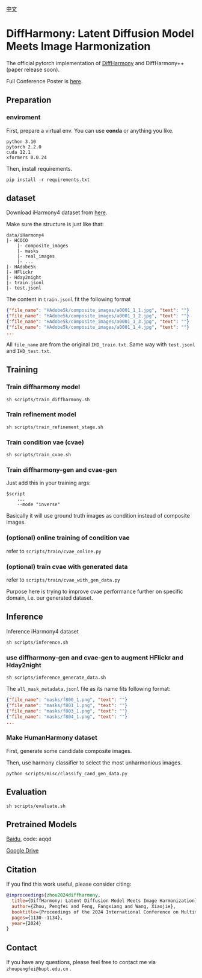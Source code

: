 [中文](./README_zh.md)

# DiffHarmony: Latent Diffusion Model Meets Image Harmonization

The official pytorch implementation of [DiffHarmony](https://arxiv.org/abs/2404.06139) and DiffHarmony++ (paper release soon).

Full Conference Poster is [here](./assets/poster.pdf).

## Preparation 

### enviroment

First, prepare a virtual env. You can use **conda** or anything you like. 
```shell
python 3.10
pytorch 2.2.0
cuda 12.1
xformers 0.0.24
```

Then, install requirements.
```shell
pip install -r requirements.txt
```
## dataset

Download iHarmony4 dataset from [here](https://github.com/bcmi/Image-Harmonization-Dataset-iHarmony4).

Make sure the structure is just like that:
```shell
data/iHarmony4
|- HCOCO
    |- composite_images
    |- masks
    |- real_images
    |- ...
|- HAdobe5k
|- HFlickr
|- Hday2night
|- train.jsonl
|- test.jsonl
```

The content in `train.jsonl` fit the following format
```json
{"file_name": "HAdobe5k/composite_images/a0001_1_1.jpg", "text": ""}
{"file_name": "HAdobe5k/composite_images/a0001_1_2.jpg", "text": ""}
{"file_name": "HAdobe5k/composite_images/a0001_1_3.jpg", "text": ""}
{"file_name": "HAdobe5k/composite_images/a0001_1_4.jpg", "text": ""}
...
```
All `file_name` are from the original `IHD_train.txt`. Same way with `test.jsonl` and `IHD_test.txt`.


## Training
### Train diffharmony model
```shell
sh scripts/train_diffharmony.sh
```

### Train refinement model
```shell
sh scripts/train_refinement_stage.sh
```

### Train condition vae (cvae)
```shell
sh scripts/train_cvae.sh
```

### Train diffharmony-gen and cvae-gen
Just add this in your training args:
```shell
$script
    ...
    --mode "inverse"
```
Basically it will use ground truth images as condition instead of composite images.


### (optional) online training of condition vae
refer to `scripts/train/cvae_online.py`

### (optional) train cvae with generated data
refer to `scripts/train/cvae_with_gen_data.py`

Purpose here is trying to improve cvae performance further on specific domain, i.e. our generated dataset.

## Inference 
Inference iHarmony4 dataset
```shell
sh scripts/inference.sh
```

### use diffharmony-gen and cvae-gen to augment HFlickr and Hday2night
```shell
sh scripts/inference_generate_data.sh
```
The `all_mask_metadata.jsonl` file as its name fits following format:
```json
{"file_name": "masks/f800_1.png", "text": ""}
{"file_name": "masks/f801_1.png", "text": ""}
{"file_name": "masks/f803_1.png", "text": ""}
{"file_name": "masks/f804_1.png", "text": ""}
...
```

### Make HumanHarmony dataset
First, generate some candidate composite images.

Then, use harmony classifier to select the most unharmonious images.
```shell
python scripts/misc/classify_cand_gen_data.py
```

## Evaluation
```shell
sh scripts/evaluate.sh
```
## Pretrained Models
[Baidu](https://pan.baidu.com/s/1IkF6YP4C3fsEAi0_9eCESg), code: aqqd

[Google Drive](https://drive.google.com/file/d/1rezNdcuZbwejbC9rH9S1SUuaWTGTz_wG/view?usp=drive_link)

## Citation
If you find this work useful, please consider citing:
```bibtex
@inproceedings{zhou2024diffharmony,
  title={DiffHarmony: Latent Diffusion Model Meets Image Harmonization},
  author={Zhou, Pengfei and Feng, Fangxiang and Wang, Xiaojie},
  booktitle={Proceedings of the 2024 International Conference on Multimedia Retrieval},
  pages={1130--1134},
  year={2024}
}
```
## Contact
If you have any questions, please feel free to contact me via `zhoupengfei@bupt.edu.cn` .
